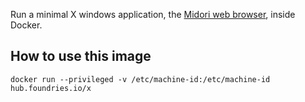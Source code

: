 Run a minimal X windows application, the [Midori web browser](https://www.midori-browser.org/), inside Docker.

## How to use this image

```
docker run --privileged -v /etc/machine-id:/etc/machine-id hub.foundries.io/x
```
